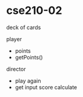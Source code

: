 # cse210-02

deck of cards

player
- points
- getPoints()

director
- play again
- get input
score calculate
